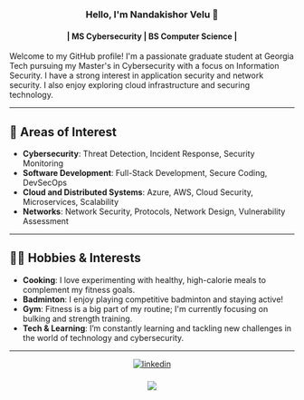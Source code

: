 
### <div align="center"> Hello, I'm Nandakishor Velu 👋</div>
#### <div align="center"> | MS Cybersecurity | BS Computer Science | 
</div>  
  Welcome to my GitHub profile! I'm a passionate graduate student at Georgia Tech pursuing my Master's in Cybersecurity with a focus on Information Security. I have a strong interest in application security and network security. I also enjoy exploring cloud infrastructure and securing technology.
  


---

## 🚀 **Areas of Interest**
- **Cybersecurity**: Threat Detection, Incident Response, Security Monitoring
- **Software Development**: Full-Stack Development, Secure Coding, DevSecOps
- **Cloud and Distributed Systems**: Azure, AWS, Cloud Security, Microservices, Scalability
- **Networks**: Network Security, Protocols, Network Design, Vulnerability Assessment

---

## 🏋️‍♂️ **Hobbies & Interests**
- **Cooking**: I love experimenting with healthy, high-calorie meals to complement my fitness goals.
- **Badminton**: I enjoy playing competitive badminton and staying active!
- **Gym**: Fitness is a big part of my routine; I'm currently focusing on bulking and strength training.
- **Tech & Learning**: I’m constantly learning and tackling new challenges in the world of technology and cybersecurity.

---

<div align="center">
<a href="https://linkedin.com/in/NandakishorV" target="_blank">
<img src=https://img.shields.io/badge/linkedin-%231E77B5.svg?&style=for-the-badge&logo=linkedin&logoColor=white alt=linkedin style="margin-bottom: 5px;" />
</a>
</div>  
<br/>  


<div align="center"><img src="https://spotify-github-profile.vercel.app/api/view?uid=zmkfrwv2zrhlvvr1dgdkagrve&cover_image=true&theme=novatorem&bar_color=53b14f&bar_color_cover=true" /></div>  

<br/>  

  

<br/>  
